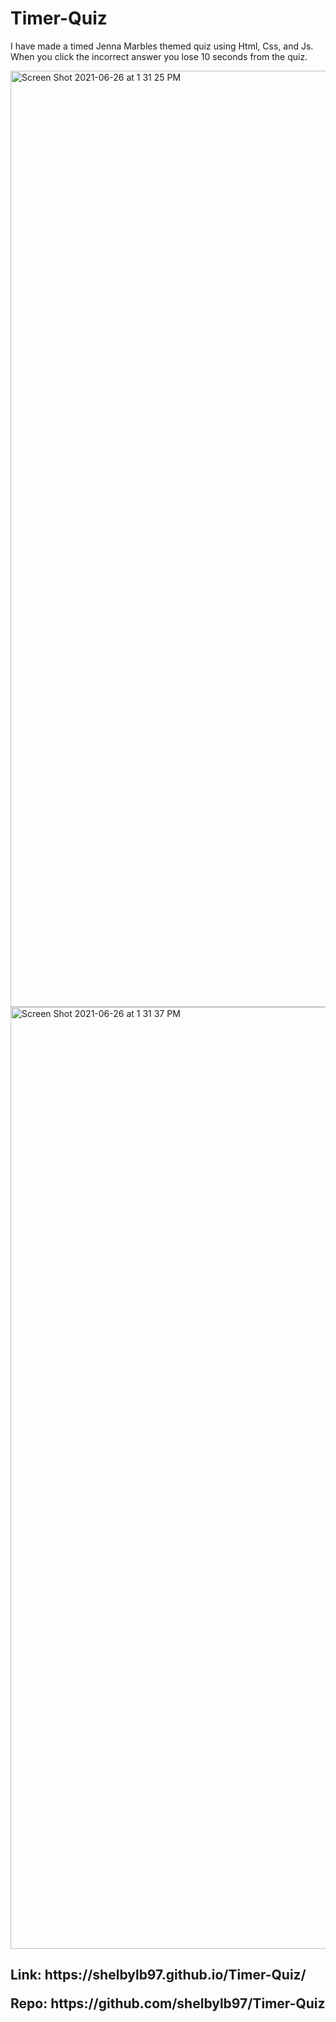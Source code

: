 # Timer-Quiz

I have made a timed Jenna Marbles themed quiz using Html, Css, and Js. When you click the incorrect answer you lose 10 seconds from the quiz. 


<img width="1498" alt="Screen Shot 2021-06-26 at 1 31 25 PM" src="https://user-images.githubusercontent.com/82404980/123521176-22552f80-d683-11eb-8c50-c8ae37f9bb78.png">

<img width="1507" alt="Screen Shot 2021-06-26 at 1 31 37 PM" src="https://user-images.githubusercontent.com/82404980/123521186-2c772e00-d683-11eb-864b-64cbc2e40db1.png">


<h2>Link: https://shelbylb97.github.io/Timer-Quiz/ 
<p> Repo: https://github.com/shelbylb97/Timer-Quiz